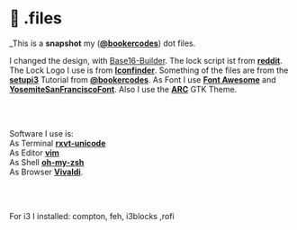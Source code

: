 # :wrench: .files

_This is a **snapshot** my ([**@bookercodes**](https://twitter.com/bookercodes)) dot files.


I changed  the design, with [Base16-Builder](https://github.com/base16-builder/base16-builder). The lock script ist from [**reddit**](https://www.reddit.com/r/unixporn/comments/3358vu/i3lock_unixpornworthy_lock_screen/).
The Lock Logo I use is from [**Iconfinder**](https://www.iconfinder.com/icons/55827/lock_padlock_private_icon#size=256).
Something of the files are from the [**setupi3**](https://github.com/bookercodes/setupi3) Tutorial from [**@bookercodes**](https://twitter.com/bookercodes).
As Font I use [**Font Awesome**](https://fontawesome.com) and [**YosemiteSanFranciscoFont**](https://github.com/supermarin/YosemiteSanFranciscoFont). Also I use the [**ARC**](https://github.com/horst3180/arc-theme) GTK Theme. 

<br /><br />

Software I use is:<br />
As Terminal [**rxvt-unicode**](https://wiki.ubuntuusers.de/rxvt-unicode/)<br />
As Editor [**vim**](https://wiki.ubuntuusers.de/VIM/) <br />
As Shell [**oh-my-zsh**](https://github.com/robbyrussell/oh-my-zsh) <br />
As Browser [**Vivaldi**](https://vivaldi.com/).


<br /><br />

For i3 I installed: compton, feh, i3blocks ,rofi
